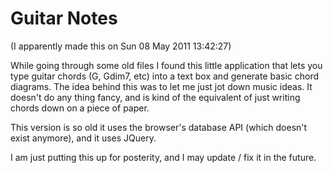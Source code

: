 # Guitar Notes

(I apparently made this on Sun 08 May 2011 13∶42∶27)

While going through some old files I found this little application that lets you type guitar 
chords (G, Gdim7, etc) into a text box and generate basic chord diagrams. The idea behind this
was to let me just jot down music ideas. It doesn't do any thing fancy, and is kind of the 
equivalent of just writing chords down on a piece of paper.

This version is so old it uses the browser's database API (which doesn't exist anymore), and it
uses JQuery.

I am just putting this up for posterity, and I may update / fix it in the future.

